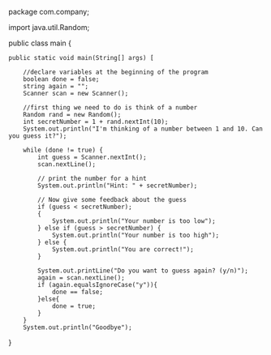 package com.company;

import java.util.Random;

public class main {

    public static void main(String[] args) [

        //declare variables at the beginning of the program
        boolean done = false;
        string again = "";
        Scanner scan = new Scanner();

        //first thing we need to do is think of a number
        Random rand = new Random();
        int secretNumber = 1 + rand.nextInt(10);
        System.out.println("I'm thinking of a number between 1 and 10. Can you guess it?");

        while (done != true) {
            int guess = Scanner.nextInt();
            scan.nextLine();

            // print the number for a hint
            System.out.println("Hint: " + secretNumber);

            // Now give some feedback about the guess
            if (guess < secretNumber);
			{
                System.out.println("Your number is too low");
            } else if (guess > secretNumber) {
                System.out.println("Your number is too high");
            } else {
                System.out.println("You are correct!");
            }

            System.out.printLine("Do you want to guess again? (y/n)");
            again = scan.nextLine();
            if (again.equalsIgnoreCase("y")){
                done == false;
            }else{
                done = true;
            }
        }
        System.out.println("Goodbye");


}